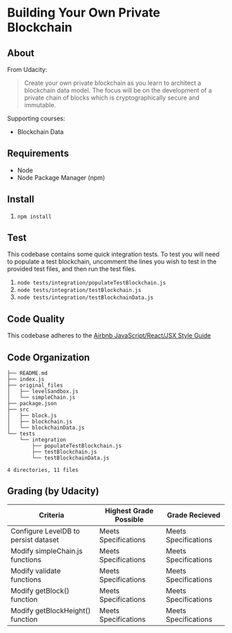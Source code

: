 Building Your Own Private Blockchain
====================================

About
-----

From Udacity:
> Create your own private blockchain as you learn to architect a blockchain data model. The focus will be on the development of a private chain of blocks which is cryptographically secure and immutable.

Supporting courses:
* Blockchain Data

Requirements
------------
* Node
* Node Package Manager (npm)

Install
-------
1. `npm install`

Test
----
This codebase contains some quick integration tests. To test you will need to populate a test blockchain, uncomment the lines you wish to test in the provided test files, and then run the test files.

1. `node tests/integration/populateTestBlockchain.js`
2. `node tests/integration/testBlockchain.js`
3. `node tests/integration/testBlockchainData.js`

Code Quality
------------
This codebase adheres to the [Airbnb JavaScript/React/JSX Style Guide](https://github.com/airbnb/javascript)

Code Organization 
------------------
```console
├── README.md
├── index.js
├── original_files
│   ├── levelSandbox.js
│   └── simpleChain.js
├── package.json
├── src
│   ├── block.js
│   ├── blockchain.js
│   └── blockchainData.js
└── tests
    └── integration
        ├── populateTestBlockchain.js
        ├── testBlockchain.js
        └── testBlockchainData.js

4 directories, 11 files
```

Grading (by Udacity)
--------------------

Criteria                              |Highest Grade Possible  |Grade Recieved
--------------------------------------|------------------------|--------------
Configure LevelDB to persist dataset  |Meets Specifications    |Meets Specifications
Modify simpleChain.js functions       |Meets Specifications    |Meets Specifications
Modify validate functions             |Meets Specifications    |Meets Specifications
Modify getBlock() function            |Meets Specifications    |Meets Specifications
Modify getBlockHeight() function      |Meets Specifications    |Meets Specifications
